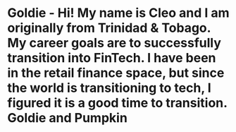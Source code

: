 # Goldie - Hi! My name is Cleo and I am originally from Trinidad & Tobago. My career goals are to successfully transition into FinTech. I have been in the retail finance space, but since the world is transitioning to tech, I figured it is a good time to transition. Goldie and Pumpkin